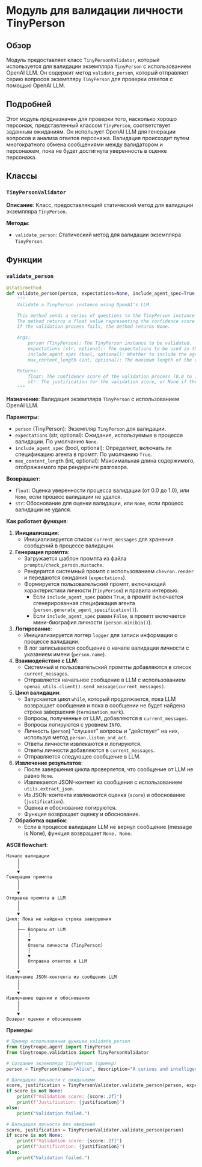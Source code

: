 # Модуль для валидации личности TinyPerson

## Обзор

Модуль предоставляет класс `TinyPersonValidator`, который используется для валидации экземпляра `TinyPerson` с использованием OpenAI LLM. Он содержит метод `validate_person`, который отправляет серию вопросов экземпляру `TinyPerson` для проверки ответов с помощью OpenAI LLM.

## Подробней

Этот модуль предназначен для проверки того, насколько хорошо персонаж, представленный классом `TinyPerson`, соответствует заданным ожиданиям. Он использует OpenAI LLM для генерации вопросов и анализа ответов персонажа. Валидация происходит путем многократного обмена сообщениями между валидатором и персонажем, пока не будет достигнута уверенность в оценке персонажа.

## Классы

### `TinyPersonValidator`

**Описание**: Класс, предоставляющий статический метод для валидации экземпляра `TinyPerson`.

**Методы**:

- `validate_person`: Статический метод для валидации экземпляра `TinyPerson`.

## Функции

### `validate_person`

```python
@staticmethod
def validate_person(person, expectations=None, include_agent_spec=True, max_content_length=default_max_content_display_length) -> float:
    """
    Validate a TinyPerson instance using OpenAI's LLM.

    This method sends a series of questions to the TinyPerson instance to validate its responses using OpenAI's LLM.
    The method returns a float value representing the confidence score of the validation process.
    If the validation process fails, the method returns None.

    Args:
        person (TinyPerson): The TinyPerson instance to be validated.
        expectations (str, optional): The expectations to be used in the validation process. Defaults to None.
        include_agent_spec (bool, optional): Whether to include the agent specification in the prompt. Defaults to True.
        max_content_length (int, optional): The maximum length of the content to be displayed when rendering the conversation.

    Returns:
        float: The confidence score of the validation process (0.0 to 1.0), or None if the validation process fails.
        str: The justification for the validation score, or None if the validation process fails.
    """
```

**Назначение**: Валидация экземпляра `TinyPerson` с использованием OpenAI LLM.

**Параметры**:
- `person` (TinyPerson): Экземпляр `TinyPerson` для валидации.
- `expectations` (str, optional): Ожидания, используемые в процессе валидации. По умолчанию `None`.
- `include_agent_spec` (bool, optional): Определяет, включать ли спецификацию агента в промпт. По умолчанию `True`.
- `max_content_length` (int, optional): Максимальная длина содержимого, отображаемого при рендеринге разговора.

**Возвращает**:
- `float`: Оценка уверенности процесса валидации (от 0.0 до 1.0), или `None`, если процесс валидации не удался.
- `str`: Обоснование для оценки валидации, или `None`, если процесс валидации не удался.

**Как работает функция**:

1. **Инициализация**:
   - Инициализируется список `current_messages` для хранения сообщений в процессе валидации.
2. **Генерация промпта**:
   - Загружается шаблон промпта из файла `prompts/check_person.mustache`.
   - Рендерится системный промпт с использованием `chevron.render` и передаются ожидания (`expectations`).
   - Формируется пользовательский промпт, включающий характеристики личности (`TinyPerson`) и правила интервью.
     - Если `include_agent_spec` равен `True`, в промпт включается сгенерированная спецификация агента (`person.generate_agent_specification()`).
     - Если `include_agent_spec` равен `False`, в промпт включается мини-биография личности (`person.minibio()`).
3. **Логирование**:
   - Инициализируется логгер `logger` для записи информации о процессе валидации.
   - В лог записывается сообщение о начале валидации личности с указанием имени (`person.name`).
4. **Взаимодействие с LLM**:
   - Системный и пользовательский промпты добавляются в список `current_messages`.
   - Отправляется начальное сообщение в LLM с использованием `openai_utils.client().send_message(current_messages)`.
5. **Цикл валидации**:
   - Запускается цикл `while`, который продолжается, пока LLM возвращает сообщения и пока в сообщении не будет найдена строка завершения (`termination_mark`).
   - Вопросы, полученные от LLM, добавляются в `current_messages`.
   - Вопросы логируются с уровнем `INFO`.
   - Личность (`person`) "слушает" вопросы и "действует" на них, используя метод `person.listen_and_act`.
   - Ответы личности извлекаются и логируются.
   - Ответы личности добавляются в `current_messages`.
   - Отправляется следующее сообщение в LLM.
6. **Извлечение результатов**:
   - После завершения цикла проверяется, что сообщение от LLM не равно `None`.
   - Извлекается JSON-контент из сообщения с использованием `utils.extract_json`.
   - Из JSON-контента извлекаются оценка (`score`) и обоснование (`justification`).
   - Оценка и обоснование логируются.
   - Функция возвращает оценку и обоснование.
7. **Обработка ошибок**:
   - Если в процессе валидации LLM не вернул сообщение (message is None), функция возвращает `None, None`.

**ASCII flowchart**:

```
Начало валидации
    │
    │
    ▼
Генерация промпта
    │
    │
    ▼
Отправка промпта в LLM
    │
    │
    ▼
Цикл: Пока не найдена строка завершения
    │
    ├── Вопросы от LLM
    │   │
    │   ▼
    │   Ответы личности (TinyPerson)
    │   │
    │   ▼
    │   Отправка ответов в LLM
    │
    ▼
Извлечение JSON-контента из сообщения LLM
    │
    │
    ▼
Извлечение оценки и обоснования
    │
    │
    ▼
Возврат оценки и обоснования
```

**Примеры**:

```python
# Пример использования функции validate_person
from tinytroupe.agent import TinyPerson
from tinytroupe.validation import TinyPersonValidator

# Создание экземпляра TinyPerson (пример)
person = TinyPerson(name="Alice", description="A curious and intelligent person.")

# Валидация личности с ожиданиями
score, justification = TinyPersonValidator.validate_person(person, expectations="Should be curious and intelligent.")
if score is not None:
    print(f"Validation score: {score:.2f}")
    print(f"Justification: {justification}")
else:
    print("Validation failed.")

# Валидация личности без ожиданий
score, justification = TinyPersonValidator.validate_person(person)
if score is not None:
    print(f"Validation score: {score:.2f}")
    print(f"Justification: {justification}")
else:
    print("Validation failed.")